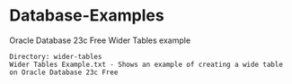 # Database-Examples

Oracle Database 23c Free Wider Tables example

```
Directory: wider-tables
Wider Tables Example.txt - Shows an example of creating a wide table on Oracle Database 23c Free
```
